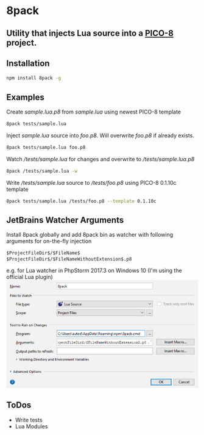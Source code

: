 8pack
====================

## Utility that injects Lua source into a [PICO-8](https://www.lexaloffle.com/pico-8.php) project. 

## Installation
````bash
npm install 8pack -g
````

## Examples

Create *sample.lua.p8* from *sample.lua* using newest PICO-8 template
````bash
8pack tests/sample.lua
````

Inject *sample.lua* source into *foo.p8*. Will overwrite *foo.p8* if already exists.
````bash
8pack tests/sample.lua foo.p8  
````

Watch */tests/sample.lua* for changes and overwrite to */tests/sample.lua.p8*
````bash
8pack /tests/sample.lua -w  
````

Write */tests/sample.lua* source to */tests/foo.p8* using PICO-8 0.1.10c template 
````bash
8pack tests/sample.lua /tests/foo.p8 --template 0.1.10c 
````

## JetBrains Watcher Arguments
Install 8pack globally and add 8pack bin as watcher with following arguments for on-the-fly injection 
````
$ProjectFileDir$/$FileName$ $ProjectFileDir$/$FileNameWithoutExtension$.p8
````
e.g. for Lua watcher in PhpStorm 2017.3 on Windows 10 (I'm using the official Lua plugin)
![ScreenShot](screenshots/phpstorm.png)

## ToDos
* Write tests
* Lua Modules